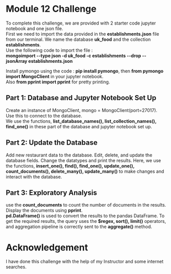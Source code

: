 # Module 12 Challenge

To complete this challenge, we are provided with 2 starter code jupyter notebook and one json file.          
First we need to import the data provided in the **establishments.json** file from our terminal. We name the database **uk_food** and the collection **establishments**.         
Use the following code to import the file :      
**mongoimport --type json -d uk_food -c establishments --drop --jsonArray establishments.json**          

Install pymongo using the code : **pip install pymongo**, then **from pymongo import MongoClient** in your jupyter notebook.    
Also **from pprint import pprint** for pretty printing.      


## Part 1: Database and Jupyter Notebook Set Up

Create an instance of MongoClient, mongo = MongoClient(port=27017). Use this to connect to the database.    
We use the functions, **list_database_names(), list_collection_names(), find_one()** in these part of the database and jupyter notebook set up.        
          
## Part 2: Update the Database        
         
Add new restaurant data to the database. Edit, delete, and update the database fields. Change the datatypes and print the results.
Here, we use the functions, **insert_one(), find(), find_one(), update_one(), count_documents(), delete_many(), update_many()** to make changes and interact with the database.      
       
## Part 3: Exploratory Analysis          
           
use the **count_documents** to count the number of documents in the results. Display the documents using **pprint**.      
**pd.DataFrame()** is used to convert the results to the pandas DataFrame. To get the required results, the query uses the **$regex, sort(), limit()** operators, and aggregation pipeline is correctly sent to the **aggregate()** method.            


# Acknowledgement    
            
I have done this challenge with the help of my Instructor and some internet searches.         

         


